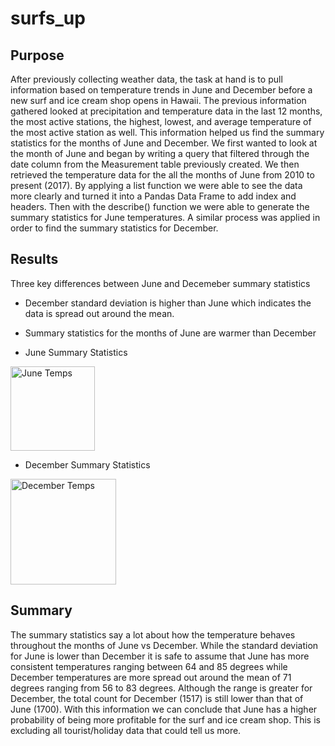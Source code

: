 # surfs_up

## Purpose 
After previously collecting weather data, the task at hand is to pull information based on temperature trends in June and December before a new surf and ice cream shop opens in Hawaii. The previous information gathered looked at precipitation and temperature data in the last 12 months, the most active stations, the highest, lowest, and average temperature of the most active station as well. This information helped us find the summary statistics for the months of June and December. We first wanted to look at the month of June and began by writing a query that filtered through the date column from the Measurement table previously created. We then retrieved the temperature data for the all the months of June from 2010 to present (2017). By applying a list function we were able to see the data more clearly and turned it into a Pandas Data Frame to add index and headers. Then with the describe() function we were able to generate the summary statistics for June temperatures. A similar process was applied in order to find the summary statistics for December.

## Results
Three key differences between June and Decemeber summary statistics

* December standard deviation is higher than June which indicates the data is spread out around the mean.
* Summary statistics for the months of June are warmer than December

* June Summary Statistics
<img width="135" alt="June Temps" src="https://user-images.githubusercontent.com/80358062/119173438-e2b87980-ba2c-11eb-9b2f-d3c87d5b7d06.png">

* December Summary Statistics
<img width="169" alt="December Temps" src="https://user-images.githubusercontent.com/80358062/119173474-eba94b00-ba2c-11eb-8d9d-cfd39f732afd.png">

## Summary 
The summary statistics say a lot about how the temperature behaves throughout the months of June vs December. While the standard deviation for June is lower than December it is safe to assume that June has more consistent temperatures ranging between 64 and 85 degrees while December temperatures are more spread out around the mean of 71 degrees ranging from 56 to 83 degrees. Although the range is greater for December, the total count for December (1517) is still lower than that of June (1700). With this information we can conclude that June has a higher probability of being more profitable for the surf and ice cream shop. This is excluding all tourist/holiday data that could tell us more.
